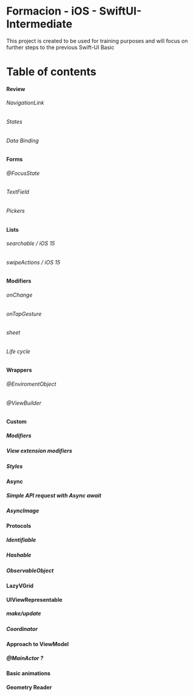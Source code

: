 # Formacion - iOS - SwiftUI-Intermediate

This project is created to be used for training purposes and will focus on further steps to the previous Swift-UI Basic

# Table of contents

#### Review
###### NavigationLink
###### States
###### Data Binding

#### Forms
###### @FocusState
###### TextField
###### Pickers

#### Lists
###### searchable / iOS 15
###### swipeActions  / iOS 15

#### Modifiers
###### onChange
###### onTapGesture
###### sheet
###### Life cycle

#### Wrappers
###### @EnviromentObject
###### @ViewBuilder

#### Custom
##### Modifiers
##### View extension modifiers
##### Styles

#### Async
##### Simple API request with Async await
##### AsyncImage

#### Protocols
##### Identifiable
##### Hashable
##### ObservableObject

#### LazyVGrid

#### UIViewRepresentable
##### make/update
##### Coordinator

#### Approach to ViewModel
##### @MainActor ?

#### Basic animations

#### Geometry Reader
